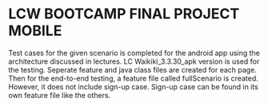 # LCW BOOTCAMP FINAL PROJECT MOBILE
Test cases for the given scenario is completed for the android app using the architecture discussed in lectures.
LC Waikiki_3.3.30_apk version is used for the testing. Seperate feature and java class files are created for each page.
Then for the end-to-end testing, a feature file called fullScenario is created. However, it does not include sign-up case.
Sign-up case can be found in its own feature file like the others.


 
